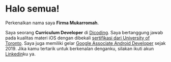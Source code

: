 # Halo semua! 

Perkenalkan nama saya **Firma Mukarromah**.

Saya seorang **Curriculum Developer** di [Dicoding](https://www.dicoding.com/). 
Saya bertanggung jawab pada kualitas materi iOS dengan dibekali [sertifikasi dari University of Toronto](https://www.coursera.org/account/accomplishments/specialization/CLKJD8XBXJ3M). 
Saya juga memiliki gelar [Google Associate Android Developer](https://www.credential.net/h5deoi5h) sejak 2019.
Jika kamu tertarik untuk berkenalan denganku, silakan ikuti akun [Linkedin](https://www.linkedin.com/in/firma-mukaromah/)ku ya.
